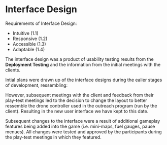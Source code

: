 # Interface Design
Requirements of Interface Design:
- Intuitive (1.1)
- Responsive (1.2)
- Accessible (1.3)
- Adaptable (1.4)

The interface design was a product of usability testing results from the **Deployment Testing** and the information from the initial meetings with the clients. 

Intial plans were drawn up of the interface designs during the ealier stages of development, ressembling:
<!-- Picture of UI Design drawing -->

However, subsequent meetings with the client and feedback from their play-test meetings led to the decision to change the layout to better ressemble the drone controller used in the outreach program (run by the client). Resulting in the new user interface we have kept to this date.
<!-- Picture of current user interface -->
Subsequent changes to the interface were a result of additional gameplay features being added into the game (i.e. mini-maps, fuel gauges, pause menues). All changes were tested and approved by the participants during the play-test meetings in which they featured.
